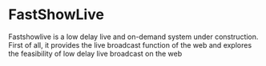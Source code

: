 # FastShowLive
Fastshowlive is a low delay live and on-demand system under construction. First of all, it provides the live broadcast function of the web and explores the feasibility of low delay live broadcast on the web
